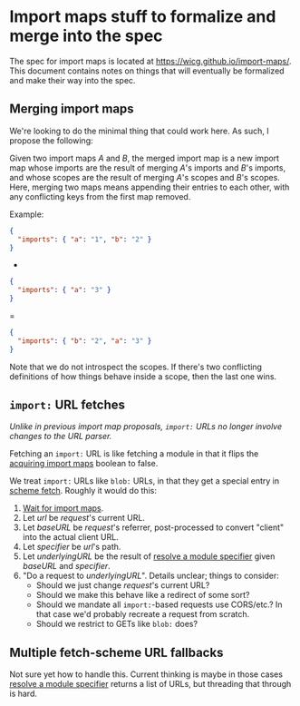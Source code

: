 # Import maps stuff to formalize and merge into the spec

The spec for import maps is located at https://wicg.github.io/import-maps/. This document contains notes on things that will eventually be formalized and make their way into the spec.

## Merging import maps

We're looking to do the minimal thing that could work here. As such, I propose the following:

Given two import maps _A_ and _B_, the merged import map is a new import map whose imports are the result of merging _A_'s imports and _B_'s imports, and whose scopes are the result of merging _A_'s scopes and _B_'s scopes. Here, merging two maps means appending their entries to each other, with any conflicting keys from the first map removed.

Example:

```json
{
  "imports": { "a": "1", "b": "2" }
}
```

+

```json
{
  "imports": { "a": "3" }
}
```

=

```json
{
  "imports": { "b": "2", "a": "3" }
}
```

Note that we do not introspect the scopes. If there's two conflicting definitions of how things behave inside a scope, then the last one wins.

## `import:` URL fetches

_Unlike in previous import map proposals, `import:` URLs no longer involve changes to the URL parser._

Fetching an `import:` URL is like fetching a module in that it flips the [acquiring import maps](https://wicg.github.io/import-maps/#environment-settings-object-acquiring-import-maps) boolean to false.

We treat `import:` URLs like `blob:` URLs, in that they get a special entry in [scheme fetch](https://fetch.spec.whatwg.org/#scheme-fetch). Roughly it would do this:

1. [Wait for import maps](https://wicg.github.io/import-maps/#wait-for-import-maps).
1. Let _url_ be _request_'s current URL.
1. Let _baseURL_ be _request_'s referrer, post-processed to convert "client" into the actual client URL.
1. Let _specifier_ be _url_'s path.
1. Let _underlyingURL_ be the result of [resolve a module specifier](https://wicg.github.io/import-maps/#resolve-a-module-specifier) given _baseURL_ and _specifier_.
1. "Do a request to _underlyingURL_". Details unclear; things to consider:
    - Should we just change _request_'s current URL?
    - Should we make this behave like a redirect of some sort?
    - Should we mandate all `import:`-based requests use CORS/etc.? In that case we'd probably recreate a request from scratch.
    - Should we restrict to GETs like `blob:` does?

## Multiple fetch-scheme URL fallbacks

Not sure yet how to handle this. Current thinking is maybe in those cases [resolve a module specifier](https://wicg.github.io/import-maps/#resolve-a-module-specifier) returns a list of URLs, but threading that through is hard.
